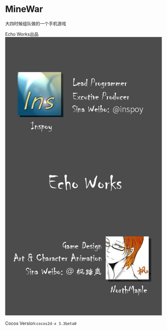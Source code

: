 # MineWar
大四时候组队做的一个手机游戏

Echo Works出品
![Credit](https://github.com/inspoy/MineWar/raw/master/Resources/publish/GUI/info.png)

Cocos Version:`cocos2d-x 3.3beta0`
